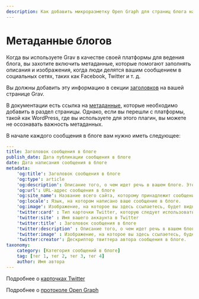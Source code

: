```yaml
---
description: Как добавить микроразметку Open Graph для страниц блога на базе Grav CMS без плагинов.
---
```


# Метаданные блогов

Когда вы используете Grav в качестве своей платформы для ведения блога, вы захотите включить метаданные, которые помогают заполнять описания и изображения, когда люди делятся вашим сообщением в социальных сетях, таких как Facebook, Twitter и т. д.

Вы должны добавить эту информацию в секции [заголовков](/content/headers) на вашей странице Grav.

В документации есть ссылка на [метаданные](/content/headers/#meta-zagolovki), которые необходимо добавить в раздел страницы. Однако, если вы перешли с платформы, такой как WordPress, где вы используете для этого плагин, вы можете не осознавать важность метаданных.

В начале каждого сообщения в блоге вам нужно иметь следующее:

```yaml
---
title: Заголовок сообщения в блоге
publish_date: Дата публикации сообщения в блоге
date: Дата написания сообщения в блоге
metadata:
    'og:title': Заголовок сообщения в блоге
    'og:type': article
    'og:description': Описание того, о чем идет речь в вашем блоге. Это будет видно, когда люди поделятся вашим сообщением в социальных сетях.
    'og:url': URL-адрес сообщения в блоге
    'og:site_name': Название всего сайта, которому принадлежит сообщение в блоге.
    'og:locale': Язык, на котором написано ваше сообщение в блоге.
    'og:image': Изображение, на которое вы здесь ссылаетесь, будет видно при публикации в социальных сетях.
    'twitter:card' : Тип карточки Twitter, которую следует использовать.
    'twitter:site' : Имя вашего аккаунта в Twitter
    'twitter:title' : Заголовок сообщения в блоге
    'twitter:description' : Описание того, о чем идет речь в вашем блоге. Это будет видно, когда люди поделятся вашим сообщением в социальных сетях.
    'twitter:image' : Изображение, на которое вы здесь ссылаетесь, будет видно при публикации в социальных сетях.
    'twitter:creator': Дескриптор твиттера автора сообщения в блоге.
taxonomy:
    category: [Категория сообщений в блоге]
    tag: [тег 1, тег 2, тег 3, тег 4]
    author: Имя автора
---
```

Подробнее о [карточках Twitter](https://developer.twitter.com/en/docs/tweets/optimize-with-cards/guides/getting-started.html)

Подробнее о [протоколе Open Graph](https://ruogp.me/)

